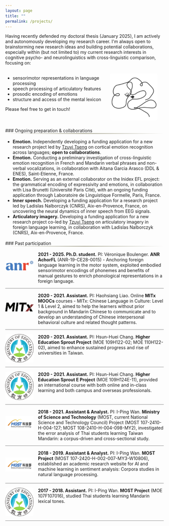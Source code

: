 ```yaml
---
layout: page
title: ""
permalink: /projects/
---
```


<style>
.custom-bullet-list {
  margin-top: 0;
  margin-bottom: 0;
}

.news-with-pics {
  display: flex;
  align-items: flex-start;
  gap: 1em;
  margin-bottom: 1em;
}

.news-with-pics img {
  width: 90px;
  height: 90px;
  object-fit: contain;
  border-radius: 4px;
  flex-shrink: 0;
}

.news-with-pics div {
  flex: 1;
}

.gradient-divider {
  border: none;
  height: 2px;
  background: linear-gradient(to right, transparent, #A19F8A, transparent);
  margin: 0 0 16px 0; 
}

h3 {
  margin-bottom: 2px; /* small margin between h3 and line */
  color: #A19F8A;
  font-family: 'Georgia', serif;
}
  
.brain-section {
  display: flex;
  align-items: center;
  justify-content: space-between;
  gap: 1em;
  margin-bottom: 1.5em;
  flex-wrap: wrap; /* Allow wrapping on smaller screens */
}

.brain-text {
  flex: 1;
}

.brain-image-container img {
  width: 150px;
  height: 150px;
  object-fit: contain;
  border-radius: 4px;
  margin-top: 10px;
  margin-right: 20px;
}

/* Responsive behavior for smaller screens such as phone*/
@media (max-width: 768px) {
  .brain-section {
    flex-direction: column;
    align-items: flex-start;
  }

  .brain-image-container {
    align-self: center; /* Center image under text */
    margin-top: 0;
    margin-bottom: 20px;
  }
}
</style>

Having recently defended my doctoral thesis (January 2025), I am actively and autonomously developing my research career. I'm always open to brainstorming new research ideas and building potential collaborations, especially within (but not limited to) my current research interests in cognitive psycho- and neurolinguistics with cross-linguistic comparison, focusing on:
<div class="brain-section">
  <div class="brain-text">
    <ul class="custom-bullet-list">
      <li>sensorimotor representations in language processing</li>
      <li>speech processing of articulatory features</li>
      <li>prosodic encoding of emotions</li>
      <li>structure and access of the mental lexicon</li>
    </ul>
    <p>Please feel free to get in touch!</p>
  </div>
  <div class="brain-image-container">
    <img src="/assets/img/brain-icon.png" alt="brain icon">
  </div>
</div>
### Ongoing preparation & collaborations
<hr class="gradient-divider" />
<ul class="custom-bullet-list">
  <li><B>Emotion.</B> Independently developing a funding application for a new research project led by <u>Tzuyi Tseng</u> on cortical emotion recognition across languages; <B>open to collaborations</B>.</li>
  <li><B>Emotion.</B> Conducting a preliminary investigation of cross-linguistic emotion recognition in French and Mandarin verbal phrases and non-verbal vocalizations, in collaboration with <a href="http://www.ddl.cnrs.fr/Annuaires/Index.asp?Langue=FR&Page=Aitana%20GARCIA%20ARASCO" style="text-decoration:none;">Aitana Garcia Arasco</a> (DDL & ENES), Saint-Etienne, France.</li>
  <li><B>Emotion.</B> Serving as an external collaborator on the Inidex EFL project: the grammatical encoding of expressivity and emotions, in collaboration with <a href="http://www.llf.cnrs.fr/fr/Gens/Brunetti" style="text-decoration:none;">Lisa Brunetti</a> (Université Paris Cité), with an ongoing funding application through <a href="http://www.llf.cnrs.fr" style="text-decoration:none;">Laboratoire de Linguistique Formelle</a>, Paris, France.</li>
  <li><B>Inner speech.</B> Developing a funding application for a research project led by <a href="https://lnalborczyk.github.io/" style="text-decoration:none;">Ladislas Nalborczyk</a> (CNRS), Aix-en-Provence, France, on uncovering the neural dynamics of inner speech from EEG signals.</li>
  <li><B>Articulatory imagery.</B> Developing a funding application for a new research project co-led by <u>Tzuyi Tseng</u> on articulatory imagery in foreign language learning, in collaboration with <a href="https://lnalborczyk.github.io/" style="text-decoration:none;">Ladislas Nalborczyk</a> (CNRS), Aix-en-Provence, France.</li></ul><br>
### Past participation
<hr class="gradient-divider" />

<div class="news-with-pics">
  <img src="/assets/img/anr-icon.png" alt="anr-icon">
  <div><b>2021 - 2025. Ph.D. student.</b> PI: <a href="http://www.ddl.cnrs.fr/boulenger" style="text-decoration:none;">Véronique Boulenger</a>. <a href="https://anr.fr/Project-ANR-19-CE28-0015" style="text-decoration:none;"><b>ANR AchorFL</b></a> (ANR-19-CE28-0015) - Anchoring foreign language learning in the motor system, exploited embodied sensorimotor encodings of phonemes and benefits of manual gestures to enrich phonological representations in a foreign language.
  </div>
</div>
<hr style="height:1px;border-width:0;color:gray;background-color:gray">
<div class="news-with-pics">
  <img src="/assets/img/mitx-icon.png" alt="mitx-icon">
  <div><b>2020 - 2021. Assistant.</b> PI: <a href="https://languages.mit.edu/people/haohsiang-liao/" style="text-decoration:none;">Haohsiang Liao</a>. Online <b>MITx MOOCs</b> courses - MITx: Chinese Language in Culture: <a href="https://www.edx.org/learn/language/massachusetts-institute-of-technology-chinese-language-in-culture-level-1" style="text-decoration:none;">Level 1</a> & <a href="https://www.edx.org/learn/language/massachusetts-institute-of-technology-chinese-language-in-culture-level-2" style="text-decoration:none;">Level 2</a>, aimed to help the learners without prior background in Mandarin Chinese to communicate and to develop an understanding of Chinese interpersonal behavioral culture and related thought patterns.
  </div>
</div>
<hr style="height:1px;border-width:0;color:gray;background-color:gray">
<div class="scroll-window">
  <div class="news-with-pics">
    <img src="/assets/img/moe-icon.png" alt="moe-icon">
    <div><b>2020 - 2021. Assistant.</b> PI: <a href="https://tcsl.nccu.edu.tw/PageStaffing/Detail?fid=4056&id=5218" style="text-decoration:none;">Hsun-Huei Chang</a>. <a href="https://sprout.moe.edu.tw/zh-tw/main.aspx?rn=-8898" style="text-decoration:none;"><b>Higher Education Sprout Project</b></a> (MOE 109H122-02; MOE 110H122-02), aimed to enhance sustained progress and rise of universities in Taiwan.
    </div>
  </div>
</div>
<hr style="height:1px;border-width:0;color:gray;background-color:gray">
<div class="scroll-window">
  <div class="news-with-pics">
    <img src="/assets/img/moe-icon.png" alt="moe-icon">
    <div><b>2020 - 2021. Assistant.</b> PI: <a href="https://tcsl.nccu.edu.tw/PageStaffing/Detail?fid=4056&id=5218" style="text-decoration:none;">Hsun-Huei Chang</a>. <a href="https://sprout.moe.edu.tw/zh-tw/main.aspx?rn=-8898" style="text-decoration:none;"><b>Higher Education Sprout E Project</b></a> (MOE 109H124E-11), provided an international course with both online and in-class learning and both campus and overseas professionals.
    </div>
  </div>
</div>
<hr style="height:1px;border-width:0;color:gray;background-color:gray">
<div class="news-with-pics">
  <img src="/assets/img/most-icon.png" alt="most-icon">
  <div><b>2018 - 2021. Assistant & Analyst.</b> PI: <a href="https://ling.nccu.edu.tw/PageStaffing/Detail?fid=5959&id=1894" style="text-decoration:none;">I-Ping Wan</a>. <a href="https://www.nstc.gov.tw/?l=en" style="text-decoration:none;"><b>Ministry of Science and Technology</b></a> (MOST, current National Science and Technology Council) Project (MOST 107-2410-H-004-127; MOST 108-2410-H-004-098-MY2), investigated the error analysis of Thai students learning Taiwan Mandarin: a corpus-driven and cross-sectional study.
  </div>
</div>
<hr style="height:1px;border-width:0;color:gray;background-color:gray">
<div class="news-with-pics">
  <img src="/assets/img/most-icon.png" alt="most-icon">
  <div><b>2018 - 2019. Assistant & Analyst.</b> PI: <a href="https://ling.nccu.edu.tw/PageStaffing/Detail?fid=5959&id=1894" style="text-decoration:none;">I-Ping Wan</a>. <a href="https://www.nstc.gov.tw/?l=en" style="text-decoration:none;"><b>MOST Project</b></a> (MOST 107-2420-H-002-007-MY3-W10806), established an academic research website for AI and machine learning in sentiment analysis: Corpora studies in natural language processing.
  </div>
</div>
<hr style="height:1px;border-width:0;color:gray;background-color:gray">
<div class="news-with-pics">
  <img src="/assets/img/moe-icon.png" alt="moe-icon">
  <div><b>2017 - 2018. Assistant.</b> PI: <a href="https://ling.nccu.edu.tw/PageStaffing/Detail?fid=5959&id=1894" style="text-decoration:none;">I-Ping Wan</a>. <a href="https://www.nstc.gov.tw/?l=en" style="text-decoration:none;"><b>MOST Project</b></a> (MOE 107F107016), studied Thai students learning Mandarin lexical tones.
  </div>
</div>
<hr style="height:1px;border-width:0;color:gray;background-color:gray">
<br>
